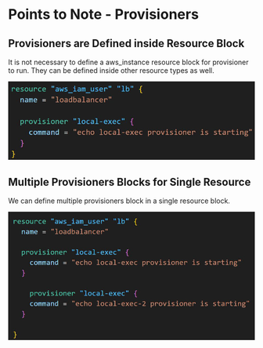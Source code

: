 # Points to Note - Provisioners

## Provisioners are Defined inside Resource Block

It is not necessary to define a aws_instance resource block for provisioner to
run. They can be defined inside other resource types as well.

![MY Image](images/image1.png)

## Multiple Provisioners Blocks for Single Resource

We can define multiple provisioners block in a single resource block.

![MY Image](images/image2.png)


